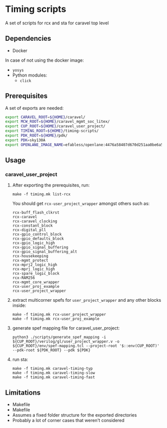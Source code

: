 # Timing scripts

A set of scripts for rcx and sta for caravel top level 

## Dependencies
- Docker

In case of not using the docker image:
- `yosys`
- Python modules:
    - `click`


## Prerequisites

A set of exports are needed:
```bash
export CARAVEL_ROOT=${HOME}/caravel/
export MCW_ROOT=${HOME}/caravel_mgmt_soc_litex/
export CUP_ROOT=${HOME}/caravel_user_project/
export TIMING_ROOT=${HOME}/timing-scripts/
export PDK_ROOT=${HOME}/pdk/
export PDK=sky130A
export OPENLANE_IMAGE_NAME=efabless/openlane:4476a58407d670d251aa0be6a55e5391bb181c4e-amd64
```

## Usage

### caravel_user_project

1. After exporting the prerequisites, run:

    ```
    make -f timing.mk list-rcx
    ```
    You should get `rcx-user_project_wrapper` amongst others such as: 

    ```
    rcx-buff_flash_clkrst
    rcx-caravel
    rcx-caravel_clocking
    rcx-constant_block
    rcx-digital_pll
    rcx-gpio_control_block
    rcx-gpio_defaults_block
    rcx-gpio_logic_high
    rcx-gpio_signal_buffering
    rcx-gpio_signal_buffering_alt
    rcx-housekeeping
    rcx-mgmt_protect
    rcx-mprj2_logic_high
    rcx-mprj_logic_high
    rcx-spare_logic_block
    rcx-RAM256
    rcx-mgmt_core_wrapper
    rcx-user_proj_example
    rcx-user_project_wrapper
    ```

2. extract multicorner spefs for `user_project_wrapper` and any other blocks inside:

    ```
    make -f timing.mk rcx-user_project_wrapper
    make -f timing.mk rcx-user_proj_example
    ```
3. generate spef mapping file for caravel_user_project:

    ```
    python3 ./scripts/generate_spef_mapping -i ${CUP_ROOT}/verilog/gl/user_project_wrapper.v -o ${CUP_ROOT}/env/spef-mapping.tcl --project-root '$::env(CUP_ROOT)' --pdk-root ${PDK_ROOT} --pdk ${PDK}
    ```

4. run sta:

    ```
    make -f timing.mk caravel-timing-typ
    make -f timing.mk caravel-timing-slow
    make -f timing.mk caravel-timing-fast
    ```

## Limitations

- Makefile
- Makefile
- Assumes a fixed folder structure for the exported directories
- Probably a lot of corner cases that weren't considered
